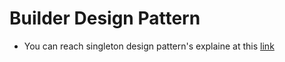 # Builder Design Pattern

- You can reach singleton design pattern's explaine at this [link](https://hikmetcakir.medium.com/builder-design-pattern-c11f82559db5)

